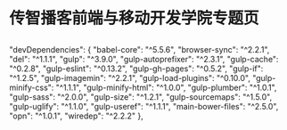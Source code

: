# 传智播客前端与移动开发学院专题页
##

"devDependencies": {
    "babel-core": "^5.5.6",
    "browser-sync": "^2.2.1",
    "del": "^1.1.1",
    "gulp": "^3.9.0",
    "gulp-autoprefixer": "^2.3.1",
    "gulp-cache": "^0.2.8",
    "gulp-eslint": "^0.13.2",
    "gulp-gh-pages": "^0.5.2",
    "gulp-if": "^1.2.5",
    "gulp-imagemin": "^2.2.1",
    "gulp-load-plugins": "^0.10.0",
    "gulp-minify-css": "^1.1.1",
    "gulp-minify-html": "^1.0.0",
    "gulp-plumber": "^1.0.1",
    "gulp-sass": "^2.0.0",
    "gulp-size": "^1.2.1",
    "gulp-sourcemaps": "^1.5.0",
    "gulp-uglify": "^1.1.0",
    "gulp-useref": "^1.1.1",
    "main-bower-files": "^2.5.0",
    "opn": "^1.0.1",
    "wiredep": "^2.2.2"
  },
